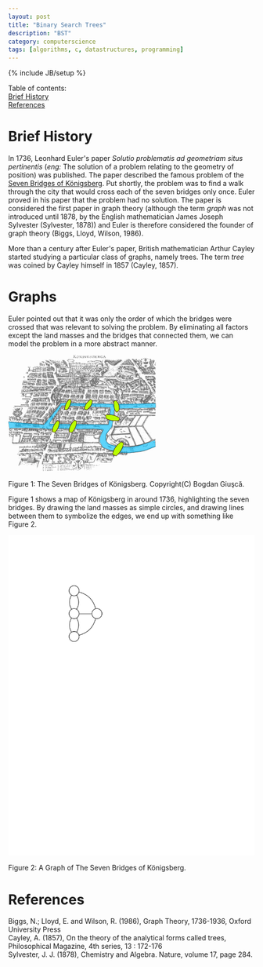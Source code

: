 ```yaml
---
layout: post
title: "Binary Search Trees"
description: "BST"
category: computerscience
tags: [algorithms, c, datastructures, programming]
---
```

{% include JB/setup %}

Table of contents:  
[Brief History](#history)  
[References](#references)

# <a id="history"></a>Brief History
In 1736, Leonhard Euler's paper
*Solutio problematis ad geometriam situs pertinentis*
(*eng:* The solution of a problem relating to the geometry of position) was
published.
The paper described the famous problem of the
[Seven Bridges of Königsberg][1].
Put shortly, the problem was to find a walk through the city that would cross
each of the seven bridges only once. Euler proved in his paper that the problem
had no solution.
The paper is considered the first paper in graph theory (although the term
*graph* was not introduced until 1878, by the English mathematician James
Joseph Sylvester (Sylvester, 1878)) and Euler is therefore considered
the founder of graph theory (Biggs, Lloyd, Wilson, 1986).

[1]: https://en.wikipedia.org/wiki/Seven_Bridges_of_K%C3%B6nigsberg

More than a century after Euler's paper, British mathematician Arthur Cayley
started studying a particular class of graphs, namely trees. The term *tree*
was coined by Cayley himself in 1857 (Cayley, 1857).

# Graphs
Euler pointed out that it was only the order of which the bridges were crossed
that was relevant to solving the problem. By eliminating all factors except
the land masses and the bridges that connected them, we can model the problem
in a more abstract manner.

<div class="figure">
  <p><img class="scaled" src="/images/bst/Konigsberg_bridges.png"
      alt="The Seven Bridges of Königsberg">
  <p>Figure 1: The Seven Bridges of Königsberg. Copyright(C) Bogdan Giuşcă.
</div>

Figure 1 shows a map of Königsberg in around 1736,
highlighting the seven bridges. By drawing the land masses as simple circles,
and drawing lines between them to symbolize the edges, we end up with something
like Figure 2.

<div class="figure">
  <p><a href="/images/bst/konigsberggraph.tex"><img class="scaled" src="/images/bst/konigsberggraph.svg"
      alt="Graph of The Seven Bridges of Königsberg"></a>
  <p>Figure 2: A Graph of The Seven Bridges of Königsberg.
</div>

# <a id="references"></a>References
Biggs, N.; Lloyd, E. and Wilson, R. (1986), Graph Theory, 1736-1936, Oxford University Press  
Cayley, A. (1857), On the theory of the analytical forms called trees, Philosophical Magazine, 4th series, 13 : 172-176  
Sylvester, J. J. (1878), Chemistry and Algebra. Nature, volume 17, page 284.  
